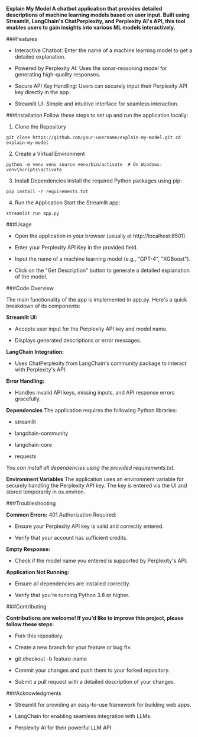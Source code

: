**Explain My Model
A chatbot application that provides detailed descriptions of machine learning models based on user input. Built using Streamlit, LangChain's ChatPerplexity, and Perplexity AI's API, this tool enables users to gain insights into various ML models interactively.**

###Features
- Interactive Chatbot: Enter the name of a machine learning model to get a detailed explanation.

- Powered by Perplexity AI: Uses the sonar-reasoning model for generating high-quality responses.

- Secure API Key Handling: Users can securely input their Perplexity API key directly in the app.

- Streamlit UI: Simple and intuitive interface for seamless interaction.

###Installation
Follow these steps to set up and run the application locally:

1. Clone the Repository
   
`git clone https://github.com/your-username/explain-my-model.git
cd explain-my-model`

2. Create a Virtual Environment

`python -m venv venv
source venv/bin/activate  # On Windows: venv\Scripts\activate`

3. Install Dependencies
Install the required Python packages using pip:

`pip install -r requirements.txt`

4. Run the Application
Start the Streamlit app:

`streamlit run app.py`

###Usage

- Open the application in your browser (usually at http://localhost:8501).

- Enter your Perplexity API Key in the provided field.

- Input the name of a machine learning model (e.g., "GPT-4", "XGBoost").

- Click on the "Get Description" button to generate a detailed explanation of the model.

###Code Overview

The main functionality of the app is implemented in app.py. Here's a quick breakdown of its components:

**Streamlit UI:**

- Accepts user input for the Perplexity API key and model name.

- Displays generated descriptions or error messages.

**LangChain Integration:**

- Uses ChatPerplexity from LangChain's community package to interact with Perplexity's API.

**Error Handling:**

- Handles invalid API keys, missing inputs, and API response errors gracefully.

**Dependencies**
The application requires the following Python libraries:

- streamlit

- langchain-community

- langchain-core

- requests

*You can install all dependencies using the provided requirements.txt.*

**Environment Variables**
The application uses an environment variable for securely handling the Perplexity API key. The key is entered via the UI and stored temporarily in os.environ.

###Troubleshooting

**Common Errors:**
   401 Authorization Required:

- Ensure your Perplexity API key is valid and correctly entered.

- Verify that your account has sufficient credits.

**Empty Response:**

- Check if the model name you entered is supported by Perplexity's API.

**Application Not Running:**

- Ensure all dependencies are installed correctly.

- Verify that you're running Python 3.8 or higher.

###Contributing

**Contributions are welcome! If you'd like to improve this project, please follow these steps:**

- Fork this repository.

- Create a new branch for your feature or bug fix:


- git checkout -b feature-name

- Commit your changes and push them to your forked repository.

- Submit a pull request with a detailed description of your changes.

###Acknowledgments

- Streamlit for providing an easy-to-use framework for building web apps.

- LangChain for enabling seamless integration with LLMs.

- Perplexity AI for their powerful LLM API.
